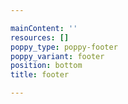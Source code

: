 ```yaml
---

mainContent: ''
resources: []
poppy_type: poppy-footer
poppy_variant: footer
position: bottom
title: footer

---
```

